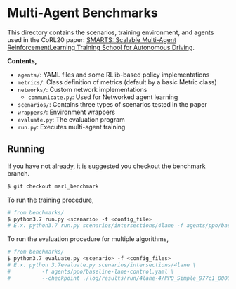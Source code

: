# Multi-Agent Benchmarks

This directory contains the scenarios, training environment, and agents used in the CoRL20 paper: [SMARTS: Scalable Multi-Agent ReinforcementLearning Training School for Autonomous Driving](...).

**Contents,**
- `agents/`: YAML files and some RLlib-based policy implementations
- `metrics/`: Class definition of metrics (default by a basic Metric class)
- `networks/`: Custom network implementations
  - `communicate.py`: Used for Networked agent learning
- `scenarios/`: Contains three types of scenarios tested in the paper
- `wrappers/`: Environment wrappers
- `evaluate.py`: The evaluation program
- `run.py`: Executes multi-agent training

## Running

If you have not already, it is suggested you checkout the benchmark branch.
```bash
$ git checkout marl_benchmark
```

To run the training procedure,

```bash
# from benchmarks/
$ python3.7 run.py <scenario> -f <config_file>
# E.x. python3.7 run.py scenarios/intersections/4lane -f agents/ppo/baseline-lane-control.yaml
```

To run the evaluation procedure for multiple algorithms,

```bash
# from benchmarks/
$ python3.7 evaluate.py <scenario> -f <config_files>
# E.x. python 3.7evaluate.py scenarios/intersections/4lane \
#          -f agents/ppo/baseline-lane-control.yaml \
#          --checkpoint ./log/results/run/4lane-4/PPO_Simple_977c1_00000_0_2020-10-14_00-06-10
```
